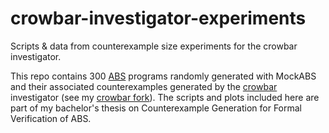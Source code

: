 # crowbar-investigator-experiments
Scripts &amp; data from counterexample size experiments for the crowbar investigator.

This repo contains 300 [ABS](https://abs-models.org) programs randomly generated with MockABS and their associated counterexamples generated by the [crowbar](https://github.com/edkamb/crowbar-tool) investigator (see my [crowbar fork](https://github.com/rec0de/crowbar-tool)).
The scripts and plots included here are part of my bachelor's thesis on Counterexample Generation for Formal Verification of ABS.
